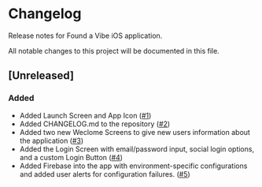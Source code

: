 # Changelog
Release notes for Found a Vibe iOS application.

All notable changes to this project will be documented in this file.

## [Unreleased]

### Added
- Added Launch Screen and App Icon ([#1](https://github.com/ACleoni/found-a-vibe-ios-app/pull/1))
- Added CHANGELOG.md to the repository ([#2](https://github.com/ACleoni/found-a-vibe-ios-app/pull/2))
- Added two new Weclome Screens to give new users information about the application ([#3](https://github.com/ACleoni/found-a-vibe-ios-app/pull/3))
- Added the Login Screen with email/password input, social login options, and a custom Login Button ([#4](https://github.com/ACleoni/found-a-vibe-ios-app/pull/4))
- Added Firebase into the app with environment-specific configurations and added user alerts for configuration failures. ([#5](https://github.com/ACleoni/found-a-vibe-ios-app/pull/5))